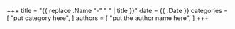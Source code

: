 +++
title = "{{ replace .Name "-" " " | title }}"
date = {{ .Date }}
categories = [
    "put category here",
]
authors = [
    "put the author name here",
]
+++


<!--Summary start-->



<!--Summary end-->

<!--more-->